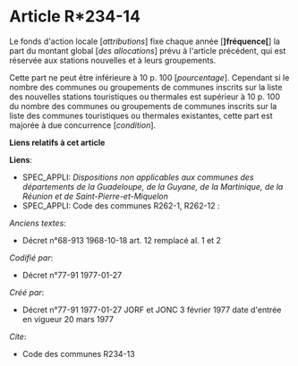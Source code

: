 # Article R*234-14

Le fonds d'action locale [*attributions*] fixe chaque année [**]fréquence[**] la part du montant global [*des allocations*]
prévu à l'article précédent, qui est réservée aux stations nouvelles et à leurs groupements. 

Cette part ne peut être inférieure à 10 p. 100 [*pourcentage*]. Cependant si le nombre des communes ou groupements de
communes inscrits sur la liste des nouvelles stations touristiques ou thermales est supérieur à 10 p. 100 du nombre des
communes ou groupements de communes inscrits sur la liste des communes touristiques ou thermales existantes, cette part est
majorée à due concurrence [*condition*].

**Liens relatifs à cet article**

**Liens**:

  - SPEC_APPLI: *Dispositions non applicables aux communes des départements de la Guadeloupe, de la Guyane, de la Martinique, de la Réunion et de Saint-Pierre-et-Miquelon*
  - SPEC_APPLI: Code des communes R262-1, R262-12 :

_Anciens textes_:

  - Décret n°68-913 1968-10-18 art. 12 remplacé al. 1 et 2

_Codifié par_:

  - Décret n°77-91 1977-01-27

_Créé par_:

  - Décret n°77-91 1977-01-27 JORF et JONC 3 février 1977 date d'entrée en vigueur 20 mars 1977

_Cite_:

  - Code des communes R234-13
